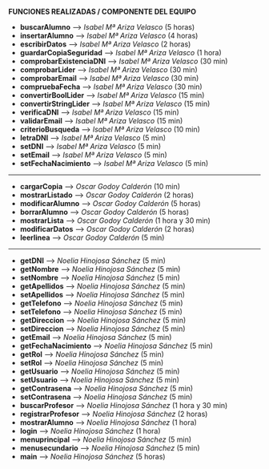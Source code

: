 **FUNCIONES REALIZADAS / COMPONENTE DEL EQUIPO**+ **buscarAlumno** --> *Isabel Mª Ariza Velasco* (5 horas)  + **insertarAlumno** --> *Isabel Mª Ariza Velasco* (4 horas)  + **escribirDatos** --> *Isabel Mª Ariza Velasco* (2 horas)  + **guardarCopiaSeguridad** --> *Isabel Mª Ariza Velasco* (1 hora)  + **comprobarExistenciaDNI** --> *Isabel Mª Ariza Velasco* (30 min)  + **comprobarLider** --> *Isabel Mª Ariza Velasco* (30 min)  + **comprobarEmail** --> *Isabel Mª Ariza Velasco* (30 min)  + **compruebaFecha** --> *Isabel Mª Ariza Velasco* (30 min)  + **convertirBoolLider** --> *Isabel Mª Ariza Velasco* (15 min)  + **convertirStringLider** --> *Isabel Mª Ariza Velasco* (15 min)  + **verificaDNI** --> *Isabel Mª Ariza Velasco* (15 min)  + **validarEmail** --> *Isabel Mª Ariza Velasco* (15 min)  + **criterioBusqueda** --> *Isabel Mª Ariza Velasco* (10 min)  + **letraDNI** --> *Isabel Mª Ariza Velasco* (5 min)  + **setDNI** --> *Isabel Mª Ariza Velasco* (5 min)  + **setEmail** --> *Isabel Mª Ariza Velasco* (5 min)  + **setFechaNacimiento** --> *Isabel Mª Ariza Velasco* (5 min)  ---+ **cargarCopia** --> *Oscar Godoy Calderón* (10 min)  + **mostrarListado** --> *Oscar Godoy Calderón* (2 horas)  + **modificarAlumno** --> *Oscar Godoy Calderón* (5 horas)  + **borrarAlumno** --> *Oscar Godoy Calderón* (5 horas)  + **mostrarLista** --> *Oscar Godoy Calderón* (1 hora y 30 min)  + **modificarDatos** --> *Oscar Godoy Calderón* (2 horas)  + **leerlinea** --> *Oscar Godoy Calderón* (5 min)  ---+ **getDNI** --> *Noelia Hinojosa Sánchez* (5 min)  + **getNombre** --> *Noelia Hinojosa Sánchez* (5 min)  + **setNombre** --> *Noelia Hinojosa Sánchez* (5 min)  + **getApellidos** --> *Noelia Hinojosa Sánchez* (5 min)  + **setApellidos** --> *Noelia Hinojosa Sánchez* (5 min)  + **getTelefono** --> *Noelia Hinojosa Sánchez* (5 min)  + **setTelefono** --> *Noelia Hinojosa Sánchez* (5 min)  + **getDireccion** --> *Noelia Hinojosa Sánchez* (5 min)  + **setDireccion** --> *Noelia Hinojosa Sánchez* (5 min)  + **getEmail** --> *Noelia Hinojosa Sánchez* (5 min)  + **getFechaNacimiento** --> *Noelia Hinojosa Sánchez* (5 min)  + **getRol** --> *Noelia Hinojosa Sánchez* (5 min)  + **setRol** --> *Noelia Hinojosa Sánchez* (5 min)  + **getUsuario** --> *Noelia Hinojosa Sánchez* (5 min)  + **setUsuario** --> *Noelia Hinojosa Sánchez* (5 min)  + **getContrasena** --> *Noelia Hinojosa Sánchez* (5 min)  + **setContrasena** --> *Noelia Hinojosa Sánchez* (5 min)  + **buscarProfesor** --> *Noelia Hinojosa Sánchez* (1 hora y 30 min)  + **registrarProfesor** --> *Noelia Hinojosa Sánchez* (2 horas)  + **mostrarAlumno** --> *Noelia Hinojosa Sánchez* (1 hora)  + **login** --> *Noelia Hinojosa Sánchez* (1 hora)  + **menuprincipal** --> *Noelia Hinojosa Sánchez* (5 min)  + **menusecundario** --> *Noelia Hinojosa Sánchez* (5 min)  + **main** --> *Noelia Hinojosa Sánchez* (5 horas)  